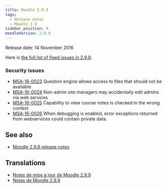```yaml
---
title: Moodle 2.9.9
tags:
  - Release notes
  - Moodle 2.9
sidebar_position: 9
moodleVersion: 2.9.9
---
```


Release date: 14 November 2016

Here is [the full list of fixed issues in 2.9.9](https://tracker.moodle.org/secure/IssueNavigator!executeAdvanced.jspa?jqlQuery=project+%3D+mdl+AND+resolution+%3D+fixed+AND+fixVersion+in+%28%222.9.9%22%29+ORDER+BY+priority+DESC&runQuery=true&clear=true).

### Security issues

- [MSA-16-0023](https://moodle.org/mod/forum/discuss.php?d=343275) Question engine allows access to files that should not be available
- [MSA-16-0024](https://moodle.org/mod/forum/discuss.php?d=343276) Non-admin site managers may accidentally edit admins via web services
- [MSA-16-0025](https://moodle.org/mod/forum/discuss.php?d=343277) Capability to view course notes is checked in the wrong context
- [MSA-16-0026](https://moodle.org/mod/forum/discuss.php?d=343278) When debugging is enabled, error exceptions returned from webservices could contain private data.

## See also

- [Moodle 2.9.8 release notes](/general/releases/2.9/2.9.8)

## Translations

- [Notes de mise à jour de Moodle 2.9.9](https://docs.moodle.org/fr/Notes_de_mise_à_jour_de_Moodle_2.9.9)
- [Notas de Moodle 2.9.9](https://docs.moodle.org/es/Notas_de_Moodle_2.9.9)
